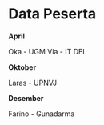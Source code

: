 # Data Peserta

**April**

Oka - UGM
Via - IT DEL

**Oktober**

Laras - UPNVJ

**Desember**

Farino - Gunadarma
